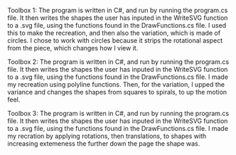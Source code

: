 Toolbox 1: The program is written in C#, and run by running the program.cs file. It then writes the shapes the user has inputed in the WriteSVG function to a .svg file, using the functions found in the DrawFunctions.cs file. I used this to make the recreation, and then also the variation, which is made of circles. I chose to work with circles because it strips the rotational aspect from the piece, which changes how I view it.

Toolbox 2: The program is written in C#, and run by running the program.cs file. It then writes the shapes the user has inputed in the WriteSVG function to a .svg file, using the functions found in the DrawFunctions.cs file. I made my recreation using polyline functions. Then, for the variation, I upped the variance and changes the shapes from squares to spirals, to up the motion feel.

Toolbox 3: The program is written in C#, and run by running the program.cs file. It then writes the shapes the user has inputed in the WriteSVG function to a .svg file, using the functions found in the DrawFunctions.cs file. I made my recration by applying rotations, then translations, to shapes with increasing extemeness the further down the page the shape was.
